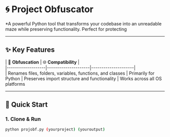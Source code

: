 # 🌀 **Project Obfuscator**  

*A powerful Python tool that transforms your codebase into an unreadable maze while preserving functionality. Perfect for protecting

---

## ✨ **Key Features**  
| 🔐 **Obfuscation** | 🌐 **Compatibility** |  
|-------------------|---------------------|---------------------|  
| Renames files, folders, variables, functions, and classes | Primarily for Python
| Preserves import structure and functionality | Works across all OS platforms 

---

## 🚀 **Quick Start**  
### **1. Clone & Run** 
```bash
python projobf.py (yourproject) (youroutput)
